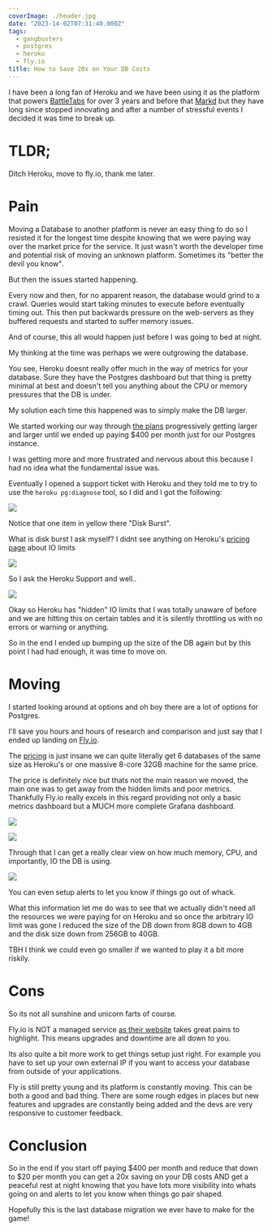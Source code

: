 ```yaml
---
coverImage: ./header.jpg
date: "2023-14-02T07:31:40.000Z"
tags:
  - gangbusters
  - postgres
  - heroku
  - fly.io
title: How to Save 20x on Your DB Costs
---
```


I have been a long fan of Heroku and we have been using it as the platform that powers [BattleTabs](https://battletabs.io/) for over 3 years and before that [Markd](https://markd.co) but they have long since stopped innovating and after a number of stressful events I decided it was time to break up.

# TLDR;

Ditch Heroku, move to fly.io, thank me later.

# Pain

Moving a Database to another platform is never an easy thing to do so I resisted it for the longest time despite knowing that we were paying way over the market price for the service. It just wasn't worth the developer time and potential risk of moving an unknown platform. Sometimes its "better the devil you know".

But then the issues started happening.

Every now and then, for no apparent reason, the database would grind to a crawl. Queries would start taking minutes to execute before eventually timing out. This then put backwards pressure on the web-servers as they buffered requests and started to suffer memory issues.

And of course, this all would happen just before I was going to bed at night.

My thinking at the time was perhaps we were outgrowing the database.

You see, Heroku doesnt really offer much in the way of metrics for your database. Sure they have the Postgres dashboard but that thing is pretty minimal at best and doesn't tell you anything about the CPU or memory pressures that the DB is under.

My solution each time this happened was to simply make the DB larger.

We started working our way through [the plans](https://elements.heroku.com/addons/heroku-postgresql#pricing) progressively getting larger and larger until we ended up paying $400 per month just for our Postgres instance.

I was getting more and more frustrated and nervous about this because I had no idea what the fundamental issue was.

Eventually I opened a support ticket with Heroku and they told me to try to use the `heroku pg:diagnose` tool, so I did and I got the following:

[![](./diagnose.png)](./diagnose.png)

Notice that one item in yellow there "Disk Burst".

What is disk burst I ask myself? I didnt see anything on Heroku's [pricing page](https://elements.heroku.com/addons/heroku-postgresql#pricing) about IO limits

[![](./pricing.png)](./pricing.png)

So I ask the Heroku Support and well..

[![](./support.png)](./support.png)

Okay so Heroku has "hidden" IO limits that I was totally unaware of before and we are hitting this on certain tables and it is silently throttling us with no errors or warning or anything.

So in the end I ended up bumping up the size of the DB again but by this point I had had enough, it was time to move on.

# Moving

I started looking around at options and oh boy there are a lot of options for Postgres.

I'll save you hours and hours of research and comparison and just say that I ended up landing on [Fly.io](http://fly.io/).

The [pricing](https://fly.io/docs/postgres/) is just insane we can quite literally get 6 databases of the same size as Heroku's or one massive 8-core 32GB machine for the same price.

The price is definitely nice but thats not the main reason we moved, the main one was to get away from the hidden limits and poor metrics. Thankfully Fly.io really excels in this regard providing not only a basic metrics dashboard but a MUCH more complete Grafana dashboard.

[![](./basic.png)](./basic.png)

[![](./grafana.png)](./grafana.png)

Through that I can get a really clear view on how much memory, CPU, and importantly, IO the DB is using.

[![](./io.png)](./io.png)

You can even setup alerts to let you know if things go out of whack.

What this information let me do was to see that we actually didn't need all the resources we were paying for on Heroku and so once the arbitrary IO limit was gone I reduced the size of the DB down from 8GB down to 4GB and the disk size down from 256GB to 40GB.

TBH I think we could even go smaller if we wanted to play it a bit more riskily.

# Cons

So its not all sunshine and unicorn farts of course.

Fly.io is NOT a managed service [as their website](https://fly.io/docs/postgres/getting-started/what-you-should-know/) takes great pains to highlight. This means upgrades and downtime are all down to you.

Its also quite a bit more work to get things setup just right. For example you have to set up your own external IP if you want to access your database from outside of your applications.

Fly is still pretty young and its platform is constantly moving. This can be both a good and bad thing. There are some rough edges in places but new features and upgrades are constantly being added and the devs are very responsive to customer feedback.

# Conclusion

So in the end if you start off paying $400 per month and reduce that down to $20 per month you can get a 20x saving on your DB costs AND get a peaceful rest at night knowing that you have lots more visibility into whats going on and alerts to let you know when things go pair shaped.

Hopefully this is the last database migration we ever have to make for the game!
